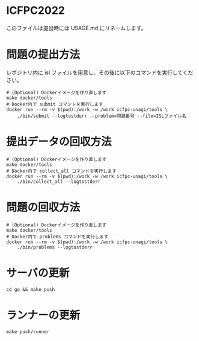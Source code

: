 # ICFPC2022
このファイルは提出時には USAGE.md にリネームします。

# 問題の提出方法

レポジトリ内に isl ファイルを用意し、その後に以下のコマンドを実行してください。

```
# (Optional) Dockerイメージを作り直します
make docker/tools
# Docker内で submit コマンドを実行します
docker run --rm -v $(pwd):/work -w /work icfpc-unagi/tools \
    ./bin/submit --logtostderr --problem=問題番号 --file=ISLファイル名
```
# 提出データの回収方法

```
# (Optional) Dockerイメージを作り直します
make docker/tools
# Docker内で collect_all コマンドを実行します
docker run --rm -v $(pwd):/work -w /work icfpc-unagi/tools \
    ./bin/collect_all --logtostderr
```

# 問題の回収方法

```
# (Optional) Dockerイメージを作り直します
make docker/tools
# Docker内で problems コマンドを実行します
docker run --rm -v $(pwd):/work -w /work icfpc-unagi/tools \
    ./bin/problems --logtostderr
```

# サーバの更新

```
cd go && make push
```

# ランナーの更新

```
make push/runner
```
